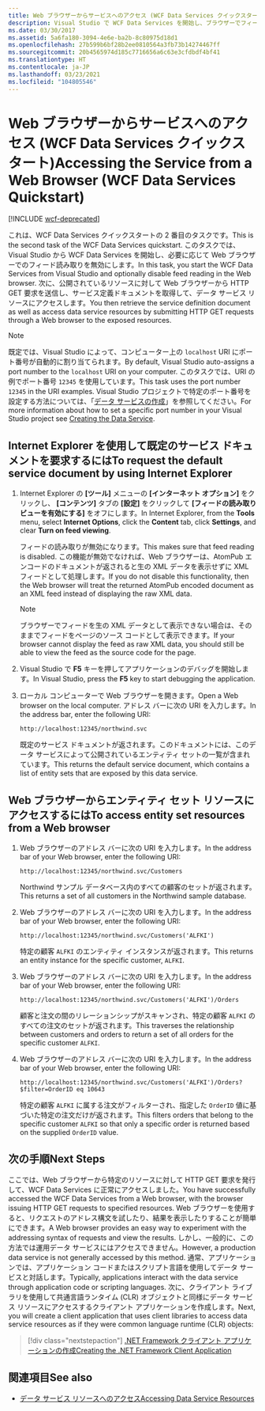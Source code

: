 ```yaml
---
title: Web ブラウザーからサービスへのアクセス (WCF Data Services クイックスタート)
description: Visual Studio で WCF Data Services を開始し、ブラウザーでフィード読み取りを無効にする方法について説明します。 サービス定義ドキュメントを取得し、データ サービス リソースにアクセスします。
ms.date: 03/30/2017
ms.assetid: 5a6fa180-3094-4e6e-ba2b-8c80975d18d1
ms.openlocfilehash: 27b599b6bf28b2ee0810564a3fb73b14274467ff
ms.sourcegitcommit: 20b4565974d185c7716656a6c63e3cfdbdf4bf41
ms.translationtype: HT
ms.contentlocale: ja-JP
ms.lasthandoff: 03/23/2021
ms.locfileid: "104805546"
---
```

# <a name="accessing-the-service-from-a-web-browser-wcf-data-services-quickstart"></a><span data-ttu-id="38d38-104">Web ブラウザーからサービスへのアクセス (WCF Data Services クイックスタート)</span><span class="sxs-lookup"><span data-stu-id="38d38-104">Accessing the Service from a Web Browser (WCF Data Services Quickstart)</span></span>

[!INCLUDE [wcf-deprecated](~/includes/wcf-deprecated.md)]

<span data-ttu-id="38d38-105">これは、WCF Data Services クイックスタートの 2 番目のタスクです。</span><span class="sxs-lookup"><span data-stu-id="38d38-105">This is the second task of the WCF Data Services quickstart.</span></span> <span data-ttu-id="38d38-106">このタスクでは、Visual Studio から WCF Data Services を開始し、必要に応じて Web ブラウザーでのフィード読み取りを無効にします。</span><span class="sxs-lookup"><span data-stu-id="38d38-106">In this task, you start the WCF Data Services from Visual Studio and optionally disable feed reading in the Web browser.</span></span> <span data-ttu-id="38d38-107">次に、公開されているリソースに対して Web ブラウザーから HTTP GET 要求を送信し、サービス定義ドキュメントを取得して、データ サービス リソースにアクセスします。</span><span class="sxs-lookup"><span data-stu-id="38d38-107">You then retrieve the service definition document as well as access data service resources by submitting HTTP GET requests through a Web browser to the exposed resources.</span></span>

> [!NOTE]
> <span data-ttu-id="38d38-108">既定では、Visual Studio によって、コンピューター上の `localhost` URI にポート番号が自動的に割り当てられます。</span><span class="sxs-lookup"><span data-stu-id="38d38-108">By default, Visual Studio auto-assigns a port number to the `localhost` URI on your computer.</span></span> <span data-ttu-id="38d38-109">このタスクでは、URI の例でポート番号 `12345` を使用しています。</span><span class="sxs-lookup"><span data-stu-id="38d38-109">This task uses the port number `12345` in the URI examples.</span></span> <span data-ttu-id="38d38-110">Visual Studio プロジェクトで特定のポート番号を設定する方法については、「[データ サービスの作成](creating-the-data-service.md)」を参照してください。</span><span class="sxs-lookup"><span data-stu-id="38d38-110">For more information about how to set a specific port number in your Visual Studio project see [Creating the Data Service](creating-the-data-service.md).</span></span>

## <a name="to-request-the-default-service-document-by-using-internet-explorer"></a><span data-ttu-id="38d38-111">Internet Explorer を使用して既定のサービス ドキュメントを要求するには</span><span class="sxs-lookup"><span data-stu-id="38d38-111">To request the default service document by using Internet Explorer</span></span>

1. <span data-ttu-id="38d38-112">Internet Explorer の **[ツール]** メニューの **[インターネット オプション]** をクリックし、 **[コンテンツ]** タブの **[設定]** をクリックして **[フィードの読み取りビューを有効にする]** をオフにします。</span><span class="sxs-lookup"><span data-stu-id="38d38-112">In Internet Explorer, from the **Tools** menu, select **Internet Options**, click the **Content** tab, click **Settings**, and clear **Turn on feed viewing**.</span></span>

     <span data-ttu-id="38d38-113">フィードの読み取りが無効になります。</span><span class="sxs-lookup"><span data-stu-id="38d38-113">This makes sure that feed reading is disabled.</span></span> <span data-ttu-id="38d38-114">この機能が無効でなければ、Web ブラウザーは、AtomPub エンコードのドキュメントが返されると生の XML データを表示せずに XML フィードとして処理します。</span><span class="sxs-lookup"><span data-stu-id="38d38-114">If you do not disable this functionality, then the Web browser will treat the returned AtomPub encoded document as an XML feed instead of displaying the raw XML data.</span></span>

    > [!NOTE]
    > <span data-ttu-id="38d38-115">ブラウザーでフィードを生の XML データとして表示できない場合は、そのままでフィードをページのソース コードとして表示できます。</span><span class="sxs-lookup"><span data-stu-id="38d38-115">If your browser cannot display the feed as raw XML data, you should still be able to view the feed as the source code for the page.</span></span>

2. <span data-ttu-id="38d38-116">Visual Studio で **F5** キーを押してアプリケーションのデバッグを開始します。</span><span class="sxs-lookup"><span data-stu-id="38d38-116">In Visual Studio, press the **F5** key to start debugging the application.</span></span>

3. <span data-ttu-id="38d38-117">ローカル コンピューターで Web ブラウザーを開きます。</span><span class="sxs-lookup"><span data-stu-id="38d38-117">Open a Web browser on the local computer.</span></span> <span data-ttu-id="38d38-118">アドレス バーに次の URI を入力します。</span><span class="sxs-lookup"><span data-stu-id="38d38-118">In the address bar, enter the following URI:</span></span>

    ```http
    http://localhost:12345/northwind.svc
    ```

     <span data-ttu-id="38d38-119">既定のサービス ドキュメントが返されます。このドキュメントには、このデータ サービスによって公開されているエンティティ セットの一覧が含まれています。</span><span class="sxs-lookup"><span data-stu-id="38d38-119">This returns the default service document, which contains a list of entity sets that are exposed by this data service.</span></span>

## <a name="to-access-entity-set-resources-from-a-web-browser"></a><span data-ttu-id="38d38-120">Web ブラウザーからエンティティ セット リソースにアクセスするには</span><span class="sxs-lookup"><span data-stu-id="38d38-120">To access entity set resources from a Web browser</span></span>

1. <span data-ttu-id="38d38-121">Web ブラウザーのアドレス バーに次の URI を入力します。</span><span class="sxs-lookup"><span data-stu-id="38d38-121">In the address bar of your Web browser, enter the following URI:</span></span>

    ```http
    http://localhost:12345/northwind.svc/Customers
    ```

     <span data-ttu-id="38d38-122">Northwind サンプル データベース内のすべての顧客のセットが返されます。</span><span class="sxs-lookup"><span data-stu-id="38d38-122">This returns a set of all customers in the Northwind sample database.</span></span>

2. <span data-ttu-id="38d38-123">Web ブラウザーのアドレス バーに次の URI を入力します。</span><span class="sxs-lookup"><span data-stu-id="38d38-123">In the address bar of your Web browser, enter the following URI:</span></span>

    ```http
    http://localhost:12345/northwind.svc/Customers('ALFKI')
    ```

     <span data-ttu-id="38d38-124">特定の顧客 `ALFKI` のエンティティ インスタンスが返されます。</span><span class="sxs-lookup"><span data-stu-id="38d38-124">This returns an entity instance for the specific customer, `ALFKI`.</span></span>

3. <span data-ttu-id="38d38-125">Web ブラウザーのアドレス バーに次の URI を入力します。</span><span class="sxs-lookup"><span data-stu-id="38d38-125">In the address bar of your Web browser, enter the following URI:</span></span>

    ```http
    http://localhost:12345/northwind.svc/Customers('ALFKI')/Orders
    ```

     <span data-ttu-id="38d38-126">顧客と注文の間のリレーションシップがスキャンされ、特定の顧客 `ALFKI` のすべての注文のセットが返されます。</span><span class="sxs-lookup"><span data-stu-id="38d38-126">This traverses the relationship between customers and orders to return a set of all orders for the specific customer `ALFKI`.</span></span>

4. <span data-ttu-id="38d38-127">Web ブラウザーのアドレス バーに次の URI を入力します。</span><span class="sxs-lookup"><span data-stu-id="38d38-127">In the address bar of your Web browser, enter the following URI:</span></span>

    ```http
    http://localhost:12345/northwind.svc/Customers('ALFKI')/Orders?$filter=OrderID eq 10643
    ```

     <span data-ttu-id="38d38-128">特定の顧客 `ALFKI` に属する注文がフィルターされ、指定した `OrderID` 値に基づいた特定の注文だけが返されます。</span><span class="sxs-lookup"><span data-stu-id="38d38-128">This filters orders that belong to the specific customer `ALFKI` so that only a specific order is returned based on the supplied `OrderID` value.</span></span>

## <a name="next-steps"></a><span data-ttu-id="38d38-129">次の手順</span><span class="sxs-lookup"><span data-stu-id="38d38-129">Next Steps</span></span>

<span data-ttu-id="38d38-130">ここでは、Web ブラウザーから特定のリソースに対して HTTP GET 要求を発行して、WCF Data Services に正常にアクセスしました。</span><span class="sxs-lookup"><span data-stu-id="38d38-130">You have successfully accessed the WCF Data Services from a Web browser, with the browser issuing HTTP GET requests to specified resources.</span></span> <span data-ttu-id="38d38-131">Web ブラウザーを使用すると、リクエストのアドレス構文を試したり、結果を表示したりすることが簡単にできます。</span><span class="sxs-lookup"><span data-stu-id="38d38-131">A Web browser provides an easy way to experiment with the addressing syntax of requests and view the results.</span></span> <span data-ttu-id="38d38-132">しかし、一般的に、この方法では運用データ サービスにはアクセスできません。</span><span class="sxs-lookup"><span data-stu-id="38d38-132">However, a production data service is not generally accessed by this method.</span></span> <span data-ttu-id="38d38-133">通常、アプリケーションでは、アプリケーション コードまたはスクリプト言語を使用してデータ サービスと対話します。</span><span class="sxs-lookup"><span data-stu-id="38d38-133">Typically, applications interact with the data service through application code or scripting languages.</span></span> <span data-ttu-id="38d38-134">次に、クライアント ライブラリを使用して共通言語ランタイム (CLR) オブジェクトと同様にデータ サービス リソースにアクセスするクライアント アプリケーションを作成します。</span><span class="sxs-lookup"><span data-stu-id="38d38-134">Next, you will create a client application that uses client libraries to access data service resources as if they were common language runtime (CLR) objects:</span></span>

> [!div class="nextstepaction"]
> [<span data-ttu-id="38d38-135">.NET Framework クライアント アプリケーションの作成</span><span class="sxs-lookup"><span data-stu-id="38d38-135">Creating the .NET Framework Client Application</span></span>](creating-the-dotnet-client-application-wcf-data-services-quickstart.md)

## <a name="see-also"></a><span data-ttu-id="38d38-136">関連項目</span><span class="sxs-lookup"><span data-stu-id="38d38-136">See also</span></span>

- [<span data-ttu-id="38d38-137">データ サービス リソースへのアクセス</span><span class="sxs-lookup"><span data-stu-id="38d38-137">Accessing Data Service Resources</span></span>](accessing-data-service-resources-wcf-data-services.md)

